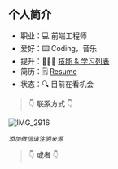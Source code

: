 
## 个人简介

- 职业：💻 前端工程师
- 爱好：⌨️ Coding，音乐
- 提升：👨🏻‍💻 [技能 & 学习列表](/posts/skills)
- 简历：🗒 [Resume](/resume)
- 状态：🔍 目前在看机会

> 👇 **联系方式** 👇

![IMG_2916](https://cdn.jsdelivr.net/gh/mopig/oss@master/uPic/202005/IMG_2916_shrink.png)

*`添加微信请注明来源`*

> 👇 **或者** 👇
